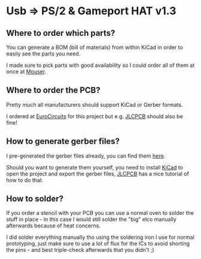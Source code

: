 Usb => PS/2 & Gameport HAT v1.3
===============================

## Where to order which parts?
You can generate a BOM (bill of materials) from within KiCad in order to easily see the parts you need.

I made sure to pick parts with good availability so I could order all of them at once at [Mouser](https://mouser.com).

## Where to order the PCB?
Pretty much all manufacturers should support KiCad or Gerber formats.

I ordered at [EuroCircuits](https://be.eurocircuits.com/) for this project but e.g. [JLCPCB](https://jlcpcb.com/) should also be fine!

## How to generate gerber files?
I pre-generated the gerber files already, you can find them [here](https://github.com/ChrisDeadman/usb-to-ps2-gameport-hat/tree/master/Hardware/usb-to-ps2-gameport-hat-arduino-pro-mini/gerber).

Should you want to generate them yourself, you need to install [KiCad](https://kicad-pcb.org/) to open the project and export the gerber files,
[JLCPCB](https://support.jlcpcb.com/article/44-how-to-export-kicad-pcb-to-gerber-files) has a nice tutorial of how to do that.

## How to solder?
If you order a stencil with your PCB you can use a normal oven to solder the stuff in place - in this case I would still solder the "big" elco manually afterwards because of heat concerns.

I did solder everything manually tho using the soldering iron I use for normal prototyping, just make sure to use a lot of flux for the ICs to avoid shorting the pins - and best triple-check afterwards that you didn't ;)

